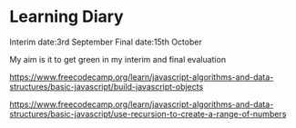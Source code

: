 # Learning Diary

Interim date:3rd September
Final date:15th October

My aim is it to get green in my interim and final evaluation

https://www.freecodecamp.org/learn/javascript-algorithms-and-data-structures/basic-javascript/build-javascript-objects


https://www.freecodecamp.org/learn/javascript-algorithms-and-data-structures/basic-javascript/use-recursion-to-create-a-range-of-numbers



